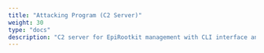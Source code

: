 ```yaml
---
title: "Attacking Program (C2 Server)"
weight: 30
type: "docs"
description: "C2 server for EpiRootkit management with CLI interface and Web UI"
---
```

